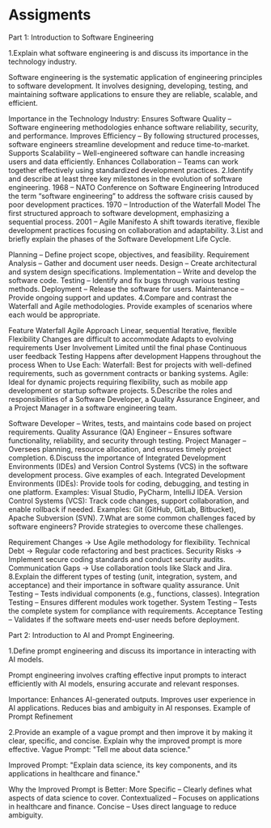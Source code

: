 # Assigments
Part 1: Introduction to Software Engineering

1.Explain what software engineering is and discuss its importance in the technology industry. 

Software engineering is the systematic application of engineering principles to software development. It involves designing, developing, testing, and maintaining software applications to ensure they are reliable, scalable, and efficient.

Importance in the Technology Industry:
Ensures Software Quality – Software engineering methodologies enhance software reliability, security, and performance.
Improves Efficiency – By following structured processes, software engineers streamline development and reduce time-to-market.
Supports Scalability – Well-engineered software can handle increasing users and data efficiently.
Enhances Collaboration – Teams can work together effectively using standardized development practices.
2.Identify and describe at least three key milestones in the evolution of software engineering.
1968 – NATO Conference on Software Engineering
Introduced the term “software engineering” to address the software crisis caused by poor development practices.
1970 – Introduction of the Waterfall Model
The first structured approach to software development, emphasizing a sequential process.
2001 – Agile Manifesto
A shift towards iterative, flexible development practices focusing on collaboration and adaptability.
3.List and briefly explain the phases of the Software Development Life Cycle.

Planning – Define project scope, objectives, and feasibility.
Requirement Analysis – Gather and document user needs.
Design – Create architectural and system design specifications.
Implementation – Write and develop the software code.
Testing – Identify and fix bugs through various testing methods.
Deployment – Release the software for users.
Maintenance – Provide ongoing support and updates.
4.Compare and contrast the Waterfall and Agile methodologies. Provide examples of scenarios where each would be appropriate.

Feature	Waterfall	Agile
Approach	Linear, sequential	Iterative, flexible
Flexibility	Changes are difficult to accommodate	Adapts to evolving requirements
User Involvement	Limited until the final phase	Continuous user feedback
Testing	Happens after development	Happens throughout the process
When to Use Each:
Waterfall: Best for projects with well-defined requirements, such as government contracts or banking systems.
Agile: Ideal for dynamic projects requiring flexibility, such as mobile app development or startup software projects.
5.Describe the roles and responsibilities of a Software Developer, a Quality Assurance Engineer, and a Project Manager in a software engineering team.

Software Developer – Writes, tests, and maintains code based on project requirements.
Quality Assurance (QA) Engineer – Ensures software functionality, reliability, and security through testing.
Project Manager – Oversees planning, resource allocation, and ensures timely project completion.
6.Discuss the importance of Integrated Development Environments (IDEs) and Version Control Systems (VCS) in the software development process. Give examples of each.
Integrated Development Environments (IDEs):
Provide tools for coding, debugging, and testing in one platform.
Examples: Visual Studio, PyCharm, IntelliJ IDEA.
Version Control Systems (VCS):
Track code changes, support collaboration, and enable rollback if needed.
Examples: Git (GitHub, GitLab, Bitbucket), Apache Subversion (SVN).
7.What are some common challenges faced by software engineers? Provide strategies to overcome these challenges.

Requirement Changes → Use Agile methodology for flexibility.
Technical Debt → Regular code refactoring and best practices.
Security Risks → Implement secure coding standards and conduct security audits.
Communication Gaps → Use collaboration tools like Slack and Jira.
8.Explain the different types of testing (unit, integration, system, and acceptance) and their importance in software quality assurance.
Unit Testing – Tests individual components (e.g., functions, classes).
Integration Testing – Ensures different modules work together.
System Testing – Tests the complete system for compliance with requirements.
Acceptance Testing – Validates if the software meets end-user needs before deployment.

Part 2: Introduction to AI and Prompt Engineering.

1.Define prompt engineering and discuss its importance in interacting with AI models.

Prompt engineering involves crafting effective input prompts to interact efficiently with AI models, ensuring accurate and relevant responses.

Importance:
Enhances AI-generated outputs.
Improves user experience in AI applications.
Reduces bias and ambiguity in AI responses.
Example of Prompt Refinement

2.Provide an example of a vague prompt and then improve it by making it clear, specific, and concise. Explain why the improved prompt is more effective.
Vague Prompt:
"Tell me about data science."

Improved Prompt:
"Explain data science, its key components, and its applications in healthcare and finance."

Why the Improved Prompt is Better:
More Specific – Clearly defines what aspects of data science to cover.
Contextualized – Focuses on applications in healthcare and finance.
Concise – Uses direct language to reduce ambiguity.
